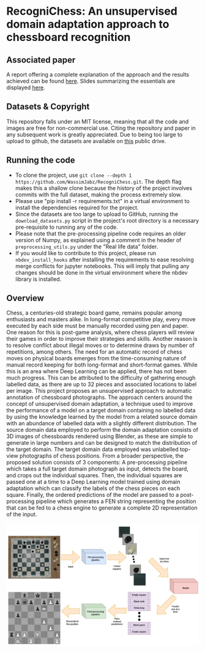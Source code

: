 # RecogniChess: An unsupervised domain adaptation approach to chessboard recognition

## Associated paper
A report offering a complete explanation of the approach and the results achieved can be found [here](https://github.com/WassimJabz/RecogniChess/blob/main/Report.pdf). Slides summarizing the essentials are displayed [here](https://github.com/WassimJabz/RecogniChess/blob/main/Slides.pdf).

## Datasets & Copyright
This repository falls under an MIT license, meaning that all the code and images are free for non-commercial use. Citing the repository and paper in any subsequent work is greatly appreciated. Due to being too large to upload to github, the datasets are available on [this](https://drive.google.com/drive/folders/1B9KRj7lVKPg0xu_1LObeHpQnZCMM65XN?usp=sharing) public drive.

## Running the code
* To clone the project, use `git clone --depth 1 https://github.com/WassimJabz/RecogniChess.git`. The depth flag makes this a shallow clone because the history of the project involves commits with the full dataset, making the process extremely slow.
* Please use "pip install -r requirements.txt" in a virtual environment to install the dependencies required for the project.
* Since the datasets are too large to upload to GitHub, running the `download_datasets.py` script in the project's root directory is a necessary pre-requisite to running any of the code.
* Please note that the pre-processing pipeline code requires an older version of Numpy, as explained using a comment in the header of `preprocessing_utils.py` under the "Real life data" folder.
* If you would like to contribute to this project, please run `nbdev_install_hooks` after installing the requirements to ease resolving merge conflicts for jupyter notebooks. This will imply that pulling any changes should be done in the virtual environment where the nbdev library is installed.

## Overview
Chess, a centuries-old strategic board game, remains popular among enthusiasts and masters alike. In long-format competitive play, every move executed by each side must be manually recorded using pen and paper. One reason for this is post-game analysis, where chess players will review their games in order to improve their strategies and skills. Another reason is to resolve conflict about illegal moves or to determine draws by number of repetitions, among others. The need for an automatic record of chess moves on physical boards emerges from the time-consuming nature of manual record keeping for both long-format and short-format games. While this is an area where Deep Learning can be applied, there has not been much progress. This can be attributed to the difficulty of gathering enough labelled data, as there are up to 32 pieces and associated locations to label per image. This project proposes an unsupervised approach to automatic annotation of chessboard photographs. The approach centers around the concept of unsupervised domain adaptation, a technique used to improve the performance of a model on a target domain containing no labelled data by using the knowledge learned by the model from a related source domain with an abundance of labelled data with a slightly different distribution. The source domain data employed to perform the domain adaptation consists of 3D images of chessboards rendered using Blender, as these are simple to generate in large numbers and can be designed to match the distribution of the target domain. The target domain data employed was unlabelled top-view photographs of chess positions. From a broader perspective, the proposed solution consists of 3 components: A pre-processing pipeline which takes a full target domain photograph as input, detects the board, and crops out the individual squares. Then, the individual squares are passed one at a time to a Deep Learning model trained using domain adaptation which can classify the labels of the chess pieces on each square. Finally, the ordered predictions of the model are passed to a post-processing pipeline which generates a FEN string representing the position that can be fed to a chess engine to generate a complete 2D representation of the input.

<img src="Resources/readme-images/pipeline-overview.png">
